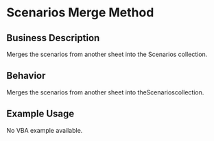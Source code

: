 # Scenarios Merge Method

## Business Description
Merges the scenarios from another sheet into the Scenarios collection.

## Behavior
Merges the scenarios from another sheet into theScenarioscollection.

## Example Usage
No VBA example available.